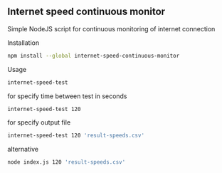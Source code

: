 ## Internet speed continuous monitor
Simple NodeJS script for continuous monitoring of internet connection

Installation
```bash
npm install --global internet-speed-continuous-monitor
```

Usage

```bash
internet-speed-test
```

for specify time between test in seconds
```bash
internet-speed-test 120
```

for specify output file
```bash
internet-speed-test 120 'result-speeds.csv'
```

alternative
```bash
node index.js 120 'result-speeds.csv'
```
